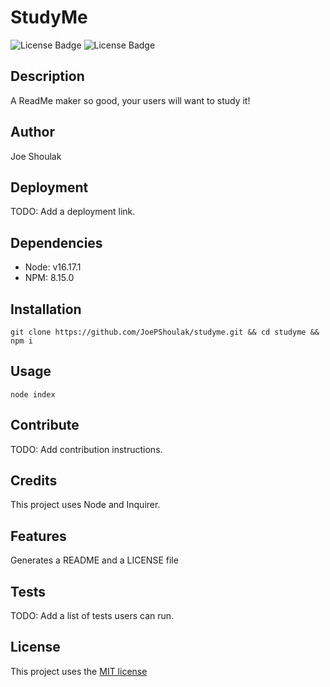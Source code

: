 # StudyMe
![License Badge](https://img.shields.io/github/license/joepshoulak/studyme) ![License Badge](https://img.shields.io/github/last-commit/joepshoulak/studyme)

## Description
A ReadMe maker so good, your users will want to study it!

## Author
Joe Shoulak

## Deployment
TODO: Add a deployment link.

## Dependencies
- Node: v16.17.1
- NPM: 8.15.0

## Installation
`git clone https://github.com/JoePShoulak/studyme.git && cd studyme && npm i`

## Usage
`node index`

## Contribute
TODO: Add contribution instructions.

## Credits
This project uses Node and Inquirer.

## Features
Generates a README and a LICENSE file

## Tests
TODO: Add a list of tests users can run.

## License
This project uses the [MIT license](https://choosealicense.com/licenses/mit/)
